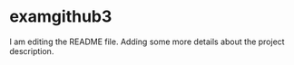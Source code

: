 # examgithub3
I am editing the README file. Adding some more details about the project description.

